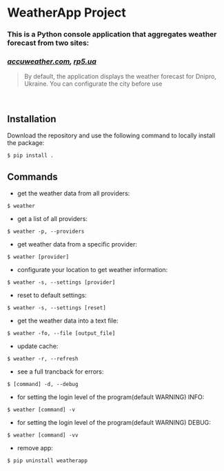 # **WeatherApp Project**
### This is a Python console application that aggregates weather forecast from two sites:
### *[accuweather.com](https://www.accuweather.com), [rp5.ua](https://rp5.ua)*
> By default, the application displays the weather forecast for Dnipro, Ukraine.
> You can configurate the city before use
<br />

## Installation
Download the repository and use the following command to locally install the package:
```
$ pip install .
```
## Commands
* get the weather data from all providers:
```
$ weather
```
* get a list of all providers:
```
$ weather -p, --providers
```
* get weather data from a specific provider:
```
$ weather [provider]
```
* configurate your location to get weather information:
```
$ weather -s, --settings [provider]
```
* reset to default settings:
```
$ weather -s, --settings [reset]
```
* get the weather data into a text file:
```
$ weather -fo, --file [output_file]
```
* update cache:
```
$ weather -r, --refresh
```
* see a full trancback for errors:
```
$ [command] -d, --debug
```
* for setting the login level of the program(default WARNING) INFO:
```
$ weather [command] -v
```
* for setting the login level of the program(default WARNING) DEBUG:
```
$ weather [command] -vv
```
* remove app:
```
$ pip uninstall weatherapp
```
